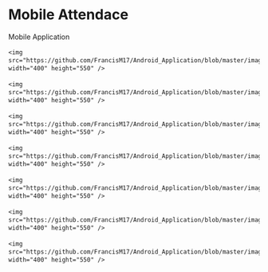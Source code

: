 # Mobile Attendace
Mobile Application

<p align="center">
  
    <img src="https://github.com/FrancisM17/Android_Application/blob/master/images/72303443_1760385687601489_330758304798081024_n.png" width="400" height="550" />

    <img src="https://github.com/FrancisM17/Android_Application/blob/master/images/72215865_726542504520354_4578608422286524416_n.png" width="400" height="550" />

    <img src="https://github.com/FrancisM17/Android_Application/blob/master/images/72701927_3157522927597869_5747284034438823936_n.png" width="400" height="550" />

    <img src="https://github.com/FrancisM17/Android_Application/blob/master/images/72283775_769144150217564_321270331199193088_n.png" width="400" height="550" />
  
    <img src="https://github.com/FrancisM17/Android_Application/blob/master/images/72581453_2422975521073164_7085214648345034752_n.png" width="400" height="550" />

    <img src="https://github.com/FrancisM17/Android_Application/blob/master/images/72680360_688159908336437_2278100655807660032_n.png" width="400" height="550" />

    <img src="https://github.com/FrancisM17/Android_Application/blob/master/images/73361218_514009282753626_758295661727711232_n.png" width="400" height="550" />
    
    
</p>
